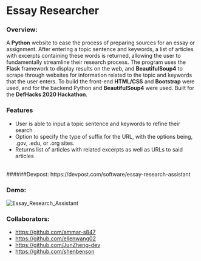 # Essay Researcher
### Overview:
A **Python** website to ease the process of preparing sources for an essay or assignment. After entering a topic sentence and keywords, a list of articles with excerpts containing these words is returned, allowing the user to fundamentally streamline their research process. The program uses the **Flask** framework to display results on the web, and **BeautifulSoup4** to scrape through websites for information related to the topic and keywords that the user enters. To build the front-end **HTML/CSS** and **Bootstrap** were used, and for the backend Python and **BeautifulSoup4** were used. Built for the **DefHacks 2020 Hackathon**.

### Features
* User is able to input a topic sentence and keywords to refine their search 
* Option to specify the type of suffix for the URL, with the options being, .gov, .edu, or .org sites.
* Returns list of articles with related excerpts as well as URLs to said articles

<br />
######Devpost: https://devpost.com/software/essay-research-assistant
<br />

### Demo:
![Essay_Research_Assistant](https://user-images.githubusercontent.com/66835262/86067439-df965280-ba42-11ea-8981-206d67c91648.gif)

### Collaborators: 
* https://github.com/ammar-s847
* https://github.com/ellenwang02
* https://github.com/JunZheng-dev
* https://github.com/shenbenson
